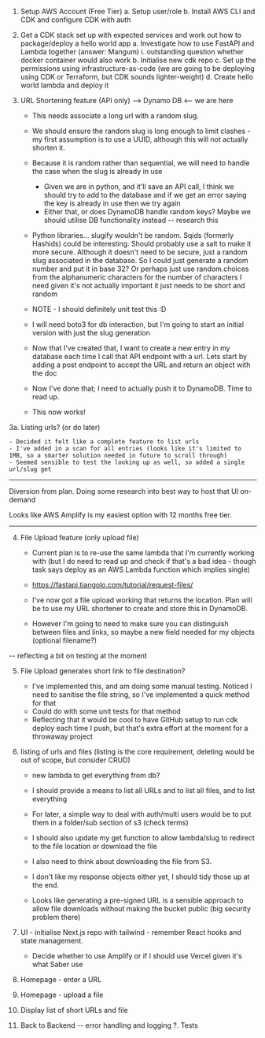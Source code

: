 1. Setup AWS Account (Free Tier)
   a. Setup user/role
   b. Install AWS CLI and CDK and configure CDK with auth

2. Get a CDK stack set up with expected services and work out how to package/deploy a hello world app
   a. Investigate how to use FastAPI and Lambda together (answer: Mangum)
   i. outstanding question whether docker container would also work
   b. Initialise new cdk repo
   c. Set up the permissions using infrastructure-as-code (we are going to be deploying using CDK or Terraform, but CDK sounds lighter-weight)
   d. Create hello world lambda and deploy it

3. URL Shortening feature (API only) --> Dynamo DB <-- we are here

   - This needs associate a long url with a random slug.
   - We should ensure the random slug is long enough to limit clashes - my first assumption is to use a UUID, although this will not actually shorten it.
   - Because it is random rather than sequential, we will need to handle the case when the slug is already in use
     - Given we are in python, and it'll save an API call, I think we should try to add to the database and if we get an error saying the key is already in use then we try again
     - Either that, or does DynamoDB handle random keys? Maybe we should utilise DB functionality instead -- research this
   - Python libraries... slugify wouldn't be random. Sqids (formerly Hashids) could be interesting. Should probably use a salt to make it more secure. Although it doesn't need to be secure, just a random slug associated in the database. So I could just generate a random number and put it in base 32? Or perhaps just use random.choices from the alphanumeric characters for the number of characters I need given it's not actually important it just needs to be short and random
   - NOTE - I should definitely unit test this :D

   - I will need boto3 for db interaction, but I'm going to start an initial version with just the slug generation

   - Now that I've created that, I want to create a new entry in my database each time I call that API endpoint with a url. Lets start by adding a post endpoint to accept the URL and return an object with the doc

   - Now I've done that; I need to actually push it to DynamoDB. Time to read up.
   - This now works!

3a. Listing urls? (or do later)

    - Decided it felt like a complete feature to list urls
    - I've added in a scan for all entries (looks like it's limited to 1MB, so a smarter solution needed in future to scroll through)
    - Seemed sensible to test the looking up as well, so added a single url/slug get

---

Diversion from plan. Doing some research into best way to host that UI on-demand

Looks like AWS Amplify is my easiest option with 12 months free tier.

---

4. File Upload feature (only upload file)

   - Current plan is to re-use the same lambda that I'm currently working with (but I do need to read up and check if that's a bad idea - though task says deploy as an AWS Lambda function which implies single)
   - https://fastapi.tiangolo.com/tutorial/request-files/

   - I've now got a file upload working that returns the location. Plan will be to use my URL shortener to create and store this in DynamoDB.
   - However I'm going to need to make sure you can distinguish between files and links, so maybe a new field needed for my objects (optional filename?)

-- reflecting a bit on testing at the moment

5. File Upload generates short link to file destination?

   - I've implemented this, and am doing some manual testing. Noticed I need to sanitise the file string, so I've implemented a quick method for that
   - Could do with some unit tests for that method
   - Reflecting that it would be cool to have GitHub setup to run cdk deploy each time I push, but that's extra effort at the moment for a throwaway project

6. listing of urls and files (listing is the core requirement, deleting would be out of scope, but consider CRUD)

   - new lambda to get everything from db?
   - I should provide a means to list all URLs and to list all files, and to list everything
   - For later, a simple way to deal with auth/multi users would be to put them in a folder/sub section of s3 (check terms)
   - I should also update my get function to allow lambda/slug to redirect to the file location or download the file
   - I also need to think about downloading the file from S3.
   - I don't like my response objects either yet, I should tidy those up at the end.

   - Looks like generating a pre-signed URL is a sensible approach to allow file downloads without making the bucket public (big security problem there)

7. UI - initialise Next.js repo with tailwind - remember React hooks and state management.

   - Decide whether to use Amplify or if I should use Vercel given it's what Saber use

8. Homepage - enter a URL
9. Homepage - upload a file
10. Display list of short URLs and file

11. Back to Backend -- error handling and logging
    ?. Tests
